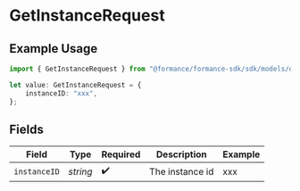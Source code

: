 # GetInstanceRequest

## Example Usage

```typescript
import { GetInstanceRequest } from "@formance/formance-sdk/sdk/models/operations";

let value: GetInstanceRequest = {
    instanceID: "xxx",
};
```

## Fields

| Field              | Type               | Required           | Description        | Example            |
| ------------------ | ------------------ | ------------------ | ------------------ | ------------------ |
| `instanceID`       | *string*           | :heavy_check_mark: | The instance id    | xxx                |